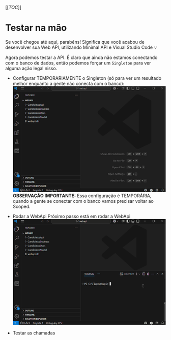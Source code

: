 [[_TOC_]]

# Testar na mão

Se você chegou até aqui, parabéns! Significa que você acabou de desenvolver sua Web API, utilizando Minimal API e Visual Studio Code 💡

Agora podemos testar a API. É claro que ainda não estamos conectando com o banco de dados, então podemos forçar um `Singleton` para ver alguma ação legal nisso.

- Configurar TEMPORARIAMENTE o Singleton (só para ver um resultado melhor enquanto a gente não conecta com o banco):
  ![gifanimation.gif](/.attachments/gifanimation-65d03b7e-6059-4b4d-8b80-80b3399365ca.gif)
  **OBSERVAÇÃO IMPORTANTE:** Essa configuração é TEMPORÁRIA, quando a gente se conectar com o banco vamos precisar voltar ao Scoped.

- Rodar a WebApi
  Próximo passo está em rodar a WebApi
  ![gifanimation.gif](/.attachments/gifanimation-d170d363-6c4b-4f0b-a17c-f3b20413249e.gif)

- Testar as chamadas
  
